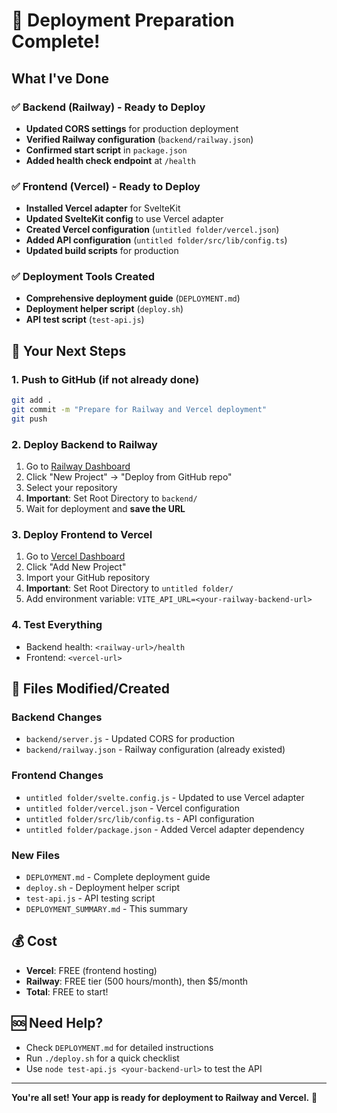 # 🚀 Deployment Preparation Complete!

## What I've Done

### ✅ Backend (Railway) - Ready to Deploy
- **Updated CORS settings** for production deployment
- **Verified Railway configuration** (`backend/railway.json`)
- **Confirmed start script** in `package.json`
- **Added health check endpoint** at `/health`

### ✅ Frontend (Vercel) - Ready to Deploy  
- **Installed Vercel adapter** for SvelteKit
- **Updated SvelteKit config** to use Vercel adapter
- **Created Vercel configuration** (`untitled folder/vercel.json`)
- **Added API configuration** (`untitled folder/src/lib/config.ts`)
- **Updated build scripts** for production

### ✅ Deployment Tools Created
- **Comprehensive deployment guide** (`DEPLOYMENT.md`)
- **Deployment helper script** (`deploy.sh`)
- **API test script** (`test-api.js`)

## 🎯 Your Next Steps

### 1. Push to GitHub (if not already done)
```bash
git add .
git commit -m "Prepare for Railway and Vercel deployment"
git push
```

### 2. Deploy Backend to Railway
1. Go to [Railway Dashboard](https://railway.app/dashboard)
2. Click "New Project" → "Deploy from GitHub repo"
3. Select your repository
4. **Important**: Set Root Directory to `backend/`
5. Wait for deployment and **save the URL**

### 3. Deploy Frontend to Vercel
1. Go to [Vercel Dashboard](https://vercel.com/dashboard)
2. Click "Add New Project"
3. Import your GitHub repository
4. **Important**: Set Root Directory to `untitled folder/`
5. Add environment variable: `VITE_API_URL=<your-railway-backend-url>`

### 4. Test Everything
- Backend health: `<railway-url>/health`
- Frontend: `<vercel-url>`

## 📁 Files Modified/Created

### Backend Changes
- `backend/server.js` - Updated CORS for production
- `backend/railway.json` - Railway configuration (already existed)

### Frontend Changes  
- `untitled folder/svelte.config.js` - Updated to use Vercel adapter
- `untitled folder/vercel.json` - Vercel configuration
- `untitled folder/src/lib/config.ts` - API configuration
- `untitled folder/package.json` - Added Vercel adapter dependency

### New Files
- `DEPLOYMENT.md` - Complete deployment guide
- `deploy.sh` - Deployment helper script
- `test-api.js` - API testing script
- `DEPLOYMENT_SUMMARY.md` - This summary

## 💰 Cost
- **Vercel**: FREE (frontend hosting)
- **Railway**: FREE tier (500 hours/month), then $5/month
- **Total**: FREE to start!

## 🆘 Need Help?
- Check `DEPLOYMENT.md` for detailed instructions
- Run `./deploy.sh` for a quick checklist
- Use `node test-api.js <your-backend-url>` to test the API

---

**You're all set! Your app is ready for deployment to Railway and Vercel.** 🎉 